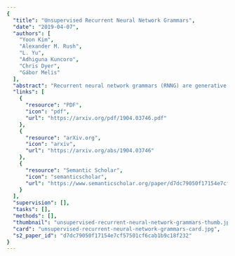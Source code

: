 ```yaml
---
{
  "title": "Unsupervised Recurrent Neural Network Grammars",
  "date": "2019-04-07",
  "authors": [
    "Yoon Kim",
    "Alexander M. Rush",
    "L. Yu",
    "Adhiguna Kuncoro",
    "Chris Dyer",
    "Gábor Melis"
  ],
  "abstract": "Recurrent neural network grammars (RNNG) are generative models of language which jointly model syntax and surface structure by incrementally generating a syntax tree and sentence in a top-down, left-to-right order. Supervised RNNGs achieve strong language modeling and parsing performance, but require an annotated corpus of parse trees. In this work, we experiment with unsupervised learning of RNNGs. Since directly marginalizing over the space of latent trees is intractable, we instead apply amortized variational inference. To maximize the evidence lower bound, we develop an inference network parameterized as a neural CRF constituency parser. On language modeling, unsupervised RNNGs perform as well their supervised counterparts on benchmarks in English and Chinese. On constituency grammar induction, they are competitive with recent neural language models that induce tree structures from words through attention mechanisms.",
  "links": [
    {
      "resource": "PDF",
      "icon": "pdf",
      "url": "https://arxiv.org/pdf/1904.03746.pdf"
    },
    {
      "resource": "arXiv.org",
      "icon": "arxiv",
      "url": "https://arxiv.org/abs/1904.03746"
    },
    {
      "resource": "Semantic Scholar",
      "icon": "semanticscholar",
      "url": "https://www.semanticscholar.org/paper/d7dc79050f17154e7cf57501cf6cab1b9c18f232"
    }
  ],
  "supervision": [],
  "tasks": [],
  "methods": [],
  "thumbnail": "unsupervised-recurrent-neural-network-grammars-thumb.jpg",
  "card": "unsupervised-recurrent-neural-network-grammars-card.jpg",
  "s2_paper_id": "d7dc79050f17154e7cf57501cf6cab1b9c18f232"
}
---
```


